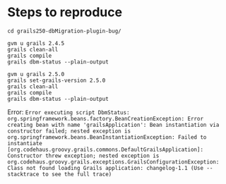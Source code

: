 # Steps to reproduce
```
cd grails250-dbMigration-plugin-bug/

gvm u grails 2.4.5
grails clean-all
grails compile
grails dbm-status --plain-output

gvm u grails 2.5.0
grails set-grails-version 2.5.0
grails clean-all
grails compile
grails dbm-status --plain-output
```

Error:
`
Error executing script DbmStatus: org.springframework.beans.factory.BeanCreationException: Error creating bean with name 'grailsApplication': Bean instantiation via constructor failed; nested exception is org.springframework.beans.BeanInstantiationException: Failed to instantiate [org.codehaus.groovy.grails.commons.DefaultGrailsApplication]: Constructor threw exception; nested exception is org.codehaus.groovy.grails.exceptions.GrailsConfigurationException: Class not found loading Grails application: changelog-1.1 (Use --stacktrace to see the full trace)
`
